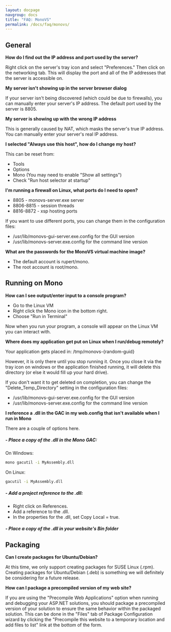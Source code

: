 ```yaml
---
layout: docpage
navgroup: docs
title: "FAQ: MonoVS"
permalink: /docs/faq/monovs/
---
```


General
-------

**How do I find out the IP address and port used by the server?**

Right click on the server's tray icon and select "Preferences." Then click on the networking tab. This will display the port and all of the IP addresses that the server is accessible on.

**My server isn't showing up in the server browser dialog**

If your server isn't being discovered (which could be due to firewalls), you can manually enter your server's IP address. The default port used by the server is 8805.

**My server is showing up with the wrong IP address**

This is generally caused by NAT, which masks the server's true IP address. You can manually enter your server's real IP address.

**I selected "Always use this host", how do I change my host?**

This can be reset from:

-   Tools
-   Options
-   Mono (You may need to enable "Show all settings")
-   Check "Run host selector at startup"

**I'm running a firewall on Linux, what ports do I need to open?**

-   8805 - monovs-server.exe server
-   8806-8815 - session threads
-   8816-8872 - xsp hosting ports

If you want to use different ports, you can change them in the configuration files:

-   /usr/lib/monovs-gui-server.exe.config for the GUI version
-   /usr/lib/monovs-server.exe.config for the command line version

**What are the passwords for the MonoVS virtual machine image?**

-   The default account is rupert/mono.
-   The root account is root/mono.

Running on Mono
---------------

**How can I see output/enter input to a console program?**

-   Go to the Linux VM
-   Right click the Mono icon in the bottom right.
-   Choose "Run in Terminal"

Now when you run your program, a console will appear on the Linux VM you can interact with.

**Where does my application get put on Linux when I run/debug remotely?**

Your application gets placed in: /tmp/monovs-{random-guid}

However, it is only there until you stop running it. Once you close it via the tray icon on windows or the application finished running, it will delete this directory (or else it would fill up your hard drive).

If you don't want it to get deleted on completion, you can change the "Delete\_Temp\_Directory" setting in the configuration files:

-   /usr/lib/monovs-gui-server.exe.config for the GUI version
-   /usr/lib/monovs-server.exe.config for the command line version

**I reference a .dll in the GAC in my web.config that isn't available when I run in Mono**

There are a couple of options here.

##### - Place a copy of the .dll in the Mono GAC:

On Windows:

``` bash
mono gacutil -i MyAssembly.dll
```

On Linux:

``` bash
gacutil -i MyAssembly.dll
```

##### - Add a project reference to the .dll:

-   Right click on References.
-   Add a reference to the .dll.
-   In the properties for the .dll, set Copy Local = true.

##### - Place a copy of the .dll in your website's Bin folder

Packaging
---------

**Can I create packages for Ubuntu/Debian?**

At this time, we only support creating packages for SUSE Linux (.rpm). Creating packages for Ubuntu/Debian (.deb) is something we will definitely be considering for a future release.

**How can I package a precompiled version of my web site?**

If you are using the "Precompile Web Applications" option when running and debugging your ASP.NET solutions, you should package a precompiled version of your solution to ensure the same behavior within the packaged solution. This can be done in the "Files" tab of Package Configuration wizard by clicking the "Precompile this website to a temporary location and add files to list" link at the bottom of the form.

